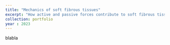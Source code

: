 ```yaml
---
title: "Mechanics of soft fibrous tissues"
excerpt: "How active and passive forces contribute to soft fibrous tissue mechanical properties <br/><img src='/images/500x300.png'>"
collection: portfolio
year : 2023
---
```

blabla
